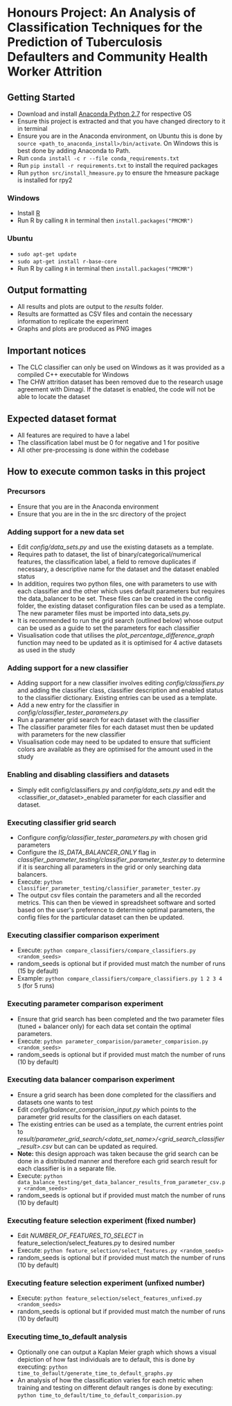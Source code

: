 # Honours Project: An Analysis of Classification Techniques for the Prediction of Tuberculosis Defaulters and Community Health Worker Attrition

## Getting Started
  - Download and install [Anaconda Python 2.7](https://www.continuum.io/downloads) for respective OS
  - Ensure this project is extracted and that you have changed directory to it in terminal
  - Ensure you are in the Anaconda environment, on Ubuntu this is done by ```source <path_to_anaconda_install>/bin/activate```. On Windows this is best done by adding Anaconda to Path.
  - Run ```conda install -c r --file conda_requirements.txt```
  - Run ```pip install -r requirements.txt``` to install the required packages
  - Run ```python src/install_hmeasure.py``` to ensure the hmeasure package is installed for rpy2

### Windows
  - Install [R](https://cran.r-project.org/bin/windows/base/)
  - Run R by calling ```R``` in terminal then ```install.packages("PMCMR")```

### Ubuntu
  - ```sudo apt-get update```
  - ```sudo apt-get install r-base-core```
  - Run R by calling ```R``` in terminal then ```install.packages("PMCMR")```

## Output formatting
  - All results and plots are output to the _results_ folder.
  - Results are formatted as CSV files and contain the necessary information to replicate the experiment
  - Graphs and plots are produced as PNG images

## Important notices
  - The CLC classifier can only be used on Windows as it was provided as a compiled C++ executable for Windows
  - The CHW attrition dataset has been removed due to the research usage agreement with Dimagi. If the dataset is enabled, the code will not be able to locate the dataset

## Expected dataset format
  - All features are required to have a label
  - The classification label must be 0 for negative and 1 for positive
  - All other pre-processing is done within the codebase

## How to execute common tasks in this project
### Precursors
  - Ensure that you are in the Anaconda environment
  - Ensure that you are in the in the src directory of the project

### Adding support for a new data set
  - Edit *config/data_sets.py* and use the existing datasets as a template.
  - Requires path to dataset, the list of binary/categorical/numerical features, the classification label, a field to remove duplicates if necessary, a descriptive name for the dataset and the dataset enabled status
  - In addition, requires two python files, one with parameters to use with each classifier and the other which uses default parameters but requires the data_balancer to be set. These files can be created in the config folder, the existing dataset configuration files can be used as a template. The new parameter files must be imported into data_sets.py.
  - It is recommended to run the grid search (outlined below) whose output can be used as a guide to set the parameters for each classifier
  - Visualisation code that utilises the _plot_percentage_difference_graph_ function may need to be updated as it is optimised for 4 active datasets as used in the study

### Adding support for a new classifier
  - Adding support for a new classifier involves editing *config/classifiers.py* and adding the classifier class, classifier description and enabled status to the classifier dictionary. Existing entries can be used as a template.
  - Add a new entry for the classifier in *config/classifier_tester_parameters.py*
  - Run a parameter grid search for each dataset with the classifier
  - The classifier parameter files for each dataset must then be updated with parameters for the new classifier
  - Visualisation code may need to be updated to ensure that sufficient colors are available as they are optimised for the amount used in the study

### Enabling and disabling classifiers and datasets
  - Simply edit config/classifiers.py and *config/data_sets.py* and edit the \<classifier_or_dataset\>_enabled parameter for each classifier and dataset.

### Executing classifier grid search
  - Configure *config/classifier_tester_parameters.py* with chosen grid parameters
  - Configure the _IS_DATA_BALANCER_ONLY_ flag in *classifier_parameter_testing/classifier_parameter_tester.py* to determine if it is searching all parameters in the grid or only searching data balancers.
  - Execute: ```python classifier_parameter_testing/classifier_parameter_tester.py```
  - The output csv files contain the parameters and all the recorded metrics. This can then be viewed in spreadsheet software and sorted based on the user's preference to determine optimal parameters, the config files for the particular dataset can then be updated.

### Executing classifier comparison experiment
  - Execute: ```python compare_classifiers/compare_classifiers.py <random_seeds>```
  - random_seeds is optional but if provided must match the number of runs (15 by default)
  - Example: ```python compare_classifiers/compare_classifiers.py 1 2 3 4 5``` (for 5 runs)

### Executing parameter comparison experiment
  - Ensure that grid search has been completed and the two parameter files (tuned + balancer only) for each data set contain the optimal parameters.
  - Execute: ```python parameter_comparision/parameter_comparision.py <random_seeds>```
  - random_seeds is optional but if provided must match the number of runs (10 by default)

### Executing data balancer comparison experiment
  - Ensure a grid search has been done completed for the classifiers and datasets one wants to test
  - Edit *config/balancer_comparision_input.py* which points to the parameter grid results for the classifiers on each dataset.
  - The existing entries can be used as a template, the current entries point to *result/parameter_grid_search/\<data_set_name\>/\<grid_search_classifier_result\>.csv* but can can be updated as required.
  - <b>Note:</b> this design approach was taken because the grid search can be done in a distributed manner and therefore each grid search result for each classifier is in a separate file.
  - Execute: ```python data_balance_testing/get_data_balancer_results_from_parameter_csv.py <random_seeds>```
  - random_seeds is optional but if provided must match the number of runs (10 by default)

### Executing feature selection experiment (fixed number)
  - Edit _NUMBER_OF_FEATURES_TO_SELECT_ in feature_selection/select_features.py to desired number
  - Execute: ```python feature_selection/select_features.py <random_seeds>```
  - random_seeds is optional but if provided must match the number of runs (10 by default)

### Executing feature selection experiment (unfixed number)
  - Execute: ```python feature_selection/select_features_unfixed.py <random_seeds>```
  - random_seeds is optional but if provided must match the number of runs (10 by default)

### Executing time_to_default analysis
  - Optionally one can output a Kaplan Meier graph which shows a visual depiction of how fast individuals are to default, this is done by executing: ```python time_to_default/generate_time_to_default_graphs.py```
  - An analysis of how the classification varies for each metric when training and testing on different default ranges is done by executing: ```python time_to_default/time_to_default_comparision.py```

